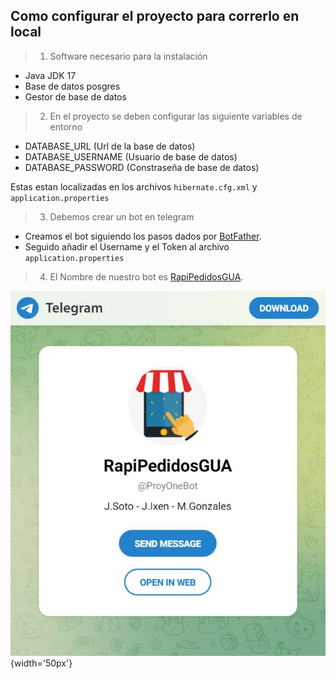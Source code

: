 ## Como configurar el proyecto para correrlo en local
> 1. Software necesario para la instalación

- Java JDK 17
- Base de datos posgres
- Gestor de base de datos

> 2. En el proyecto se deben configurar las siguiente variables de entorno

- DATABASE_URL (Url de la base de datos)
- DATABASE_USERNAME (Usuario de base de datos)
- DATABASE_PASSWORD (Constraseña de base de datos)

Estas estan localizadas en los archivos `hibernate.cfg.xml` y `application.properties` 

> 3. Debemos crear un bot en telegram

- Creamos el bot siguiendo los pasos dados por [BotFather](https://t.me/BotFather).
- Seguido añadir el Username y el Token al archivo `application.properties`

> 4. El Nombre de nuestro bot es [RapiPedidosGUA](https://t.me/ProyOneBot).

![](resources/images/1.jpg){width='50px'}


